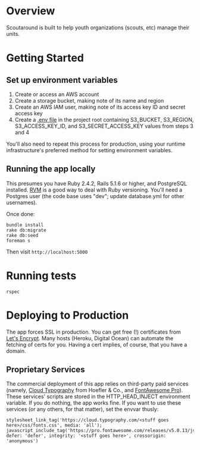 # Overview

Scoutaround is built to help youth organizations (scouts, etc) manage their units.

# Getting Started

## Set up environment variables

1. Create or access an AWS account
2. Create a storage bucket, making note of its name and region
3. Create an AWS IAM user, making note of its access key ID and secret access key
4. Create a [.env file](https://github.com/bkeepers/dotenv) in the project root containing S3_BUCKET, S3_REGION, S3_ACCESS_KEY_ID, and S3_SECRET_ACCESS_KEY values from steps 3 and 4

You'll also need to repeat this process for production, using your runtime infrastructure's preferred method for setting environment variables.

## Running the app locally

This presumes you have Ruby 2.4.2, Rails 5.1.6 or higher, and PostgreSQL installed. [RVM](http://rvm.io) is a good way to deal with Ruby versioning. You'll need a Postgres user (the code base uses "dev"; update database.yml for other usernames).

Once done:

```
bundle install
rake db:migrate
rake db:seed
foreman s
```

Then visit `http://localhost:5000`

# Running tests

```
rspec
```

# Deploying to Production

The app forces SSL in production. You can get free (!) certificates from [Let's Encrypt](https://letsencrypt.org). Many hosts (Heroku, Digital Ocean) can automate the fetching of certs for you. Having a cert implies, of course, that you have a domain.

## Proprietary Services

The commercial deployment of this app relies on third-party paid services (namely, [Cloud Typography](https://www.typography.com/cloud/welcome/) from Hoefler & Co., and [FontAwesome Pro](https://fontawesome.com/pro)). These services' scripts are stored in the HTTP_HEAD_INJECT environment variable. If you do nothing, the app works fine. If you want to use these services (or any others, for that matter), set the envvar thusly:

```
stylesheet_link_tag('https://cloud.typography.com/<stuff goes here>/css/fonts.css', media: 'all'); javascript_include_tag('https://pro.fontawesome.com/releases/v5.0.13/js/all.js', defer: 'defer', integrity: '<stuff goes here>', crossorigin: 'anonymous')
```
